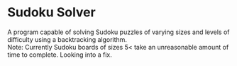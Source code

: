 # Sudoku Solver
A program capable of solving Sudoku puzzles of varying sizes and levels of difficulty using a backtracking algorithm.  
Note: Currently Sudoku boards of sizes 5< take an unreasonable amount of time to complete. Looking into a fix.
